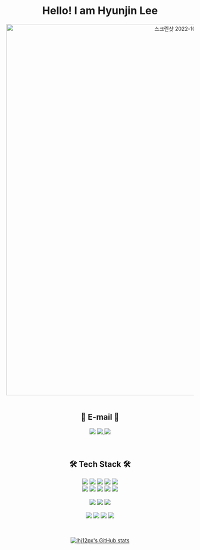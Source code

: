 <div align="center">
  </br>  
  
  # Hello! I am Hyunjin Lee
  <img width="999" alt="스크린샷 2022-10-07 오후 9 53 03" src="https://user-images.githubusercontent.com/47211617/194580197-08c04266-3cad-493d-84e7-2bd8e2e01a2f.png">  




</br>
</br>

## 📧 E-mail 📧
  <a href="mailto:lhj12ps@gmail.com">
    <img src="https://img.shields.io/badge/Gmail-EA4335?style=for-the-badge&logo=Gmail&logoColor=white"/></a>
  </a>
  <a href="https://hancoco.tistory.com/">
      <img src="https://img.shields.io/badge/Go To Blog-339933?style=for-the-badge&logo=About.me&logoColor=black"/>
  </a>
  <a href="https://lhj12ps.github.io/">
      <img src="https://img.shields.io/badge/PortFolio-52B0E7?style=for-the-badge&logo=About.me&logoColor=black"/>
  </a>
  </br>
  </br>
  </br>
  

## 🛠 Tech Stack 🛠
  <div>
    <img src="https://img.shields.io/badge/JavaScript-F7DF1E?style=for-the-badge&logo=JavaScript&logoColor=black"/></a> 
    <img src="https://img.shields.io/badge/React-61DAFB?style=for-the-badge&logo=React&logoColor=black"/></a>
    <img src="https://img.shields.io/badge/Next.js-000000?style=for-the-badge&logo=Next.js&logoColor=white"/></a> 
    <img src="https://img.shields.io/badge/Redux-Saga-999999?style=for-the-badge&logo=Redux-Saga&logoColor=white"/></a>
    <img src="https://img.shields.io/badge/Redux-764ABC?style=for-the-badge&logo=Redux&logoColor=white"/></a>
  </div>
  <div>
    <img src="https://img.shields.io/badge/Solidity-363636?style=for-the-badge&logo=Solidity&logoColor=black"/></a> 
    <img src="https://img.shields.io/badge/Express-000000?style=for-the-badge&logo=Express&logoColor=white"/></a> 
    <img src="https://img.shields.io/badge/Node.js-339933?style=for-the-badge&logo=Node.js&logoColor=white"/></a> 
    <img src="https://img.shields.io/badge/Web3.js-F16822?style=for-the-badge&logo=Web3.js&logoColor=white"/></a>
    <img src="https://img.shields.io/badge/Amazon EC2-FF9900?style=for-the-badge&logo=Amazon EC2&logoColor=white"/></a>
  </div>
    
  </br>
  <img src="https://img.shields.io/badge/MySQL-4479A1?style=for-the-badge&logo=MySQL&logoColor=white"/></a>
  <img src="https://img.shields.io/badge/MongoDB-47A248?style=for-the-badge&logo=MongoDB&logoColor=white"/></a>
  <img src="https://img.shields.io/badge/Sequelize-52B0E7?style=for-the-badge&logo=Sequelize&logoColor=white"/></a>

  </br>
  </br>
  <img src="https://img.shields.io/badge/Git-F05032?style=for-the-badge&logo=Git&logoColor=white"/></a>
  <img src="https://img.shields.io/badge/GitHub-181717?style=for-the-badge&logo=GitHub&logoColor=white"/></a>
  <img src="https://img.shields.io/badge/Notion-000000?style=for-the-badge&logo=Notion&logoColor=white"/></a>
  <img src="https://img.shields.io/badge/Slack-4A154B?style=for-the-badge&logo=Slack&logoColor=white"/></a>
  </br>
  </br>
  </br>


  [![lhj12px's GitHub stats](https://github-readme-stats.vercel.app/api?username=lhj12ps&show_icons=true&theme=github_dark)](https://github.com/lhj12ps/github-readme-stats)

</div>
